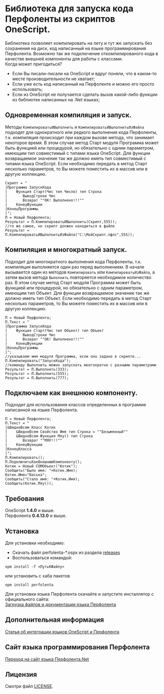 # Библиотека для запуска кода Перфоленты из скриптов OneScript.

Библиотека позволяет компилировать на лету и тут же запускать без сохранения на диск, код написанный на языке программирования Перфолента.
Возможно так же подключение откомпилированого кода в качестве внешней компоненты для работы с классами.<br>
Когда может пригодиться?<br>
* Если Вы писали-писали на OneScript и вдруг поняли, что в каком-то месте производительности не хватает;
* Если уже есть код написанный на Перфоленте и можно его просто использовать;
* Если из OneScript не получается сделать вызов какой-либо функции из библиотек написанных на .Net языках;  

## Одновременная компиляция и запуск.
Методы `КомпилироватьИВыполнить` и `КомпилироватьИВыполнитьИзФайла` подходят для однократного или редкого выполнения кода Перфоленты, 
т.к. компиляция происходит при каждом вызове метода, что занимает некоторое время.
В этом случае метод Старт модуля Программа может быть функцией или процедурой, 
но обязательно с одним параметром, имеющим тип совместимый с типами языка OneScript.
Для функции возвращаемое значение так же должно иметь тип совместимый с типами языка OneScript.
Если необходимо передать в метод Старт несколько параметров, то Вы можете поместить их в массив или в другую коллекцию.

```bsl
Скрипт = "
|Программа ЗапускКода
|    Функция Старт(Чис тип Число) тип Строка
|       ВыводСтроки Чис
|       Возврат ""ОК! Выполнено!!!""
|    КонецФункции
|КонецПрограммы 
|";
П = Новый Перфолента;
Результат = П.КомпилироватьИВыполнить(Скрипт,555));
//то же самое, но скрипт должен находиться в файле
Результат = П.КомпилироватьИВыполнитьИзФайла("C:\МойСкрипт.пфлс",555));
```

## Компиляция и многократный запуск.
Подходит для многократного выполнения кода Перфоленты, т.к. компиляция выполняется один раз перед выполнением.
В начале вызывается один из методов `Компилировать` или `КомпилироватьИзФайла`, 
а затем вызов метода `Выполнить` повторяется необходимое количество раз. 
В этом случае метод Старт модуля Программа может быть функцией или процедурой, но обязательно с одним параметром, имеющим тип Объект.
Для функции возвращаемое значение так же должно иметь тип Объект.
Если необходимо передать в метод Старт несколько параметров, то Вы можете поместить их в массив или в другую коллекцию.

```bsl
П = Новый Перфолента;
П.Текст = "
|Программа ЗапускКода
|    Функция Старт(Чис тип Объект) тип Объект
|       ВыводСтроки Чис
|       Возврат ""ОК! Выполнено!!!""
|    КонецФункции
|КонецПрограммы 
|";
//указываем имя модуля Программа, если оно задано в скрипте...
П.Компилировать("ЗапускКода"); 
//команду Выполнить можно запускать многократно с разными параметрами
Результат = П.Выполнить(333);
Результат = П.Выполнить(555);
Результат = П.Выполнить(777);
```

## Подключаем как внешнюю компоненту.
Подходит для использования классов определенных в программе написанной на языке Перфолента.

```bsl
П = Новый Перфолента;
П.Текст = "
|&ВидноВсем Класс Котик    
|    &ВидноВсем Свойство Имя тип Строка = ""Безымянный""
|    &ВидноВсем Функция Мяу() тип Строка
|       Возврат ""МЯУ!!!""
|    КонецФункции
|КонецКласса    
|";
П.Компилировать(); 
П.ПодключитьКакВнешнююКомпоненту();
Котик = Новый COMОбъект("Котик");
Сообщить("Было имя: "+Котик.Имя);
Котик.Имя="Васька";
Сообщить("Стало имя: "+Котик.Имя);
Сообщить(Котик.Мяу());
```

## Требования
OneScript **1.4.0** и выше. <br>
Перфолента **0.4.13.0** и выше.

## Установка

Для установки необходимо:
* Скачать файл perfolenta-*.ospx из раздела [releases](https://github.com/perfolenta/PerfolentaForOneScript/releases)
* Воспользоваться командой:
```
opm install -f <ПутьКФайлу>
```
или установить с хаба пакетов
```
opm install perfolenta
```
Для установки языка Перфолента скачайте и запустите инсталлятор с официального сайта: <br>
[Загрузка файлов и документации языка Перфолента](http://promcod.com.ua/subcat.asp?cat=perfolenta-programmig-language&subcat=perfolenta-download)

## Дополнительная информация

[Статья об интеграции языков OneScript и Перфолента](http://promcod.com.ua/Article.asp?code=20211210023810008537)

## Сайт языка программирования Перфолента

[Переход на сайт языка Перфолента.Net](http://promcod.com.ua/cat.asp?cat=perfolenta-programmig-language)
  
## Лицензия

Смотри файл [LICENSE](https://github.com/perfolenta/PerfolentaForOneScript/blob/main/LICENSE).
 
 
